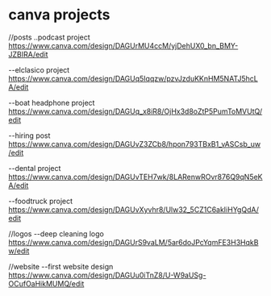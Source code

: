 # canva projects
//posts
..podcast project
https://www.canva.com/design/DAGUrMU4ccM/yjDehUX0_bn_BMY-JZBIRA/edit

--elclasico project
https://www.canva.com/design/DAGUq5Iqqzw/pzvJzduKKnHM5NATJ5hcLA/edit

--boat headphone project
https://www.canva.com/design/DAGUq_x8iR8/OjHx3d8oZtP5PumToMVUtQ/edit

--hiring post
https://www.canva.com/design/DAGUvZ3ZCb8/hpon793TBxB1_vASCsb_uw/edit

--dental project
https://www.canva.com/design/DAGUvTEH7wk/8LARenwROvr876Q9qN5eKA/edit

--foodtruck project
https://www.canva.com/design/DAGUvXyvhr8/Ulw32_5CZ1C6akIiHYgQdA/edit


//logos
--deep cleaning logo
https://www.canva.com/design/DAGUrS9vaLM/5ar6doJPcYqmFE3H3HqkBw/edit


//website
--first website design
https://www.canva.com/design/DAGUu0iTnZ8/U-W9aUSg-OCufOaHikMUMQ/edit
